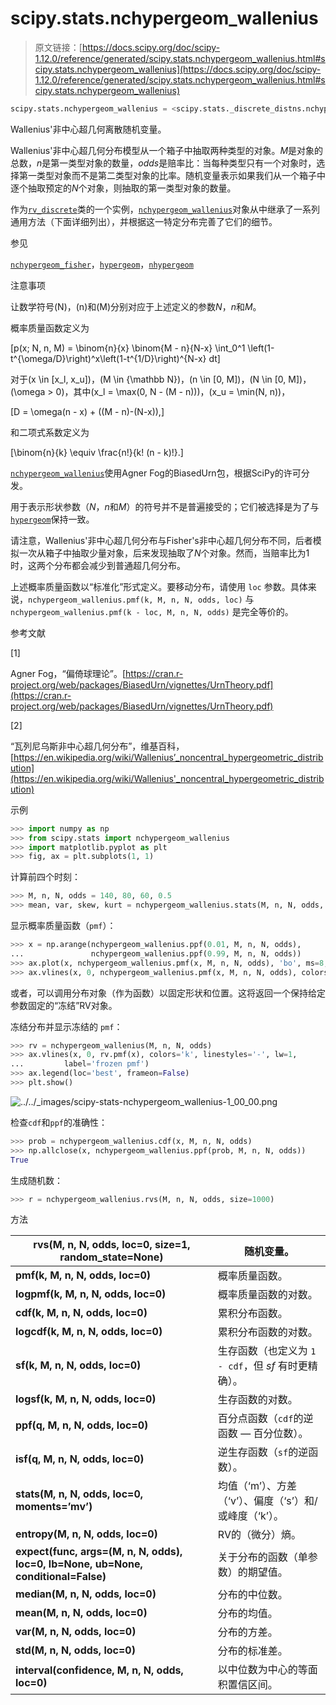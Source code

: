# scipy.stats.nchypergeom_wallenius

> 原文链接：[https://docs.scipy.org/doc/scipy-1.12.0/reference/generated/scipy.stats.nchypergeom_wallenius.html#scipy.stats.nchypergeom_wallenius](https://docs.scipy.org/doc/scipy-1.12.0/reference/generated/scipy.stats.nchypergeom_wallenius.html#scipy.stats.nchypergeom_wallenius)

```py
scipy.stats.nchypergeom_wallenius = <scipy.stats._discrete_distns.nchypergeom_wallenius_gen object>
```

Wallenius'非中心超几何离散随机变量。

Wallenius'非中心超几何分布模型从一个箱子中抽取两种类型的对象。*M*是对象的总数，*n*是第一类型对象的数量，*odds*是赔率比：当每种类型只有一个对象时，选择第一类型对象而不是第二类型对象的比率。随机变量表示如果我们从一个箱子中逐个抽取预定的*N*个对象，则抽取的第一类型对象的数量。

作为[`rv_discrete`](scipy.stats.rv_discrete.html#scipy.stats.rv_discrete "scipy.stats.rv_discrete")类的一个实例，[`nchypergeom_wallenius`](#scipy.stats.nchypergeom_wallenius "scipy.stats.nchypergeom_wallenius")对象从中继承了一系列通用方法（下面详细列出），并根据这一特定分布完善了它们的细节。

参见

[`nchypergeom_fisher`](scipy.stats.nchypergeom_fisher.html#scipy.stats.nchypergeom_fisher "scipy.stats.nchypergeom_fisher")，[`hypergeom`](scipy.stats.hypergeom.html#scipy.stats.hypergeom "scipy.stats.hypergeom")，[`nhypergeom`](scipy.stats.nhypergeom.html#scipy.stats.nhypergeom "scipy.stats.nhypergeom")

注意事项

让数学符号\(N\)，\(n\)和\(M\)分别对应于上述定义的参数*N*，*n*和*M*。

概率质量函数定义为

\[p(x; N, n, M) = \binom{n}{x} \binom{M - n}{N-x} \int_0^1 \left(1-t^{\omega/D}\right)^x\left(1-t^{1/D}\right)^{N-x} dt\]

对于\(x \in [x_l, x_u]\)，\(M \in {\mathbb N}\)，\(n \in [0, M]\)，\(N \in [0, M]\)，\(\omega > 0\)，其中\(x_l = \max(0, N - (M - n))\)，\(x_u = \min(N, n)\)，

\[D = \omega(n - x) + ((M - n)-(N-x)),\]

和二项式系数定义为

\[\binom{n}{k} \equiv \frac{n!}{k! (n - k)!}.\]

[`nchypergeom_wallenius`](#scipy.stats.nchypergeom_wallenius "scipy.stats.nchypergeom_wallenius")使用Agner Fog的BiasedUrn包，根据SciPy的许可分发。

用于表示形状参数（*N*，*n*和*M*）的符号并不是普遍接受的；它们被选择是为了与[`hypergeom`](scipy.stats.hypergeom.html#scipy.stats.hypergeom "scipy.stats.hypergeom")保持一致。

请注意，Wallenius'非中心超几何分布与Fisher's非中心超几何分布不同，后者模拟一次从箱子中抽取少量对象，后来发现抽取了*N*个对象。然而，当赔率比为1时，这两个分布都会减少到普通超几何分布。

上述概率质量函数以“标准化”形式定义。要移动分布，请使用 `loc` 参数。具体来说，`nchypergeom_wallenius.pmf(k, M, n, N, odds, loc)` 与 `nchypergeom_wallenius.pmf(k - loc, M, n, N, odds)` 是完全等价的。

参考文献

[1]

Agner Fog，“偏倚球理论”。[https://cran.r-project.org/web/packages/BiasedUrn/vignettes/UrnTheory.pdf](https://cran.r-project.org/web/packages/BiasedUrn/vignettes/UrnTheory.pdf)

[2]

“瓦列尼乌斯非中心超几何分布”，维基百科，[https://en.wikipedia.org/wiki/Wallenius’_noncentral_hypergeometric_distribution](https://en.wikipedia.org/wiki/Wallenius'_noncentral_hypergeometric_distribution)

示例

```py
>>> import numpy as np
>>> from scipy.stats import nchypergeom_wallenius
>>> import matplotlib.pyplot as plt
>>> fig, ax = plt.subplots(1, 1) 
```

计算前四个时刻：

```py
>>> M, n, N, odds = 140, 80, 60, 0.5
>>> mean, var, skew, kurt = nchypergeom_wallenius.stats(M, n, N, odds, moments='mvsk') 
```

显示概率质量函数（`pmf`）：

```py
>>> x = np.arange(nchypergeom_wallenius.ppf(0.01, M, n, N, odds),
...               nchypergeom_wallenius.ppf(0.99, M, n, N, odds))
>>> ax.plot(x, nchypergeom_wallenius.pmf(x, M, n, N, odds), 'bo', ms=8, label='nchypergeom_wallenius pmf')
>>> ax.vlines(x, 0, nchypergeom_wallenius.pmf(x, M, n, N, odds), colors='b', lw=5, alpha=0.5) 
```

或者，可以调用分布对象（作为函数）以固定形状和位置。这将返回一个保持给定参数固定的“冻结”RV对象。

冻结分布并显示冻结的 `pmf`：

```py
>>> rv = nchypergeom_wallenius(M, n, N, odds)
>>> ax.vlines(x, 0, rv.pmf(x), colors='k', linestyles='-', lw=1,
...         label='frozen pmf')
>>> ax.legend(loc='best', frameon=False)
>>> plt.show() 
```

![../../_images/scipy-stats-nchypergeom_wallenius-1_00_00.png](../Images/2c48c9d7380ff3a6ca625c1d17e48069.png)

检查`cdf`和`ppf`的准确性：

```py
>>> prob = nchypergeom_wallenius.cdf(x, M, n, N, odds)
>>> np.allclose(x, nchypergeom_wallenius.ppf(prob, M, n, N, odds))
True 
```

生成随机数：

```py
>>> r = nchypergeom_wallenius.rvs(M, n, N, odds, size=1000) 
```

方法

| **rvs(M, n, N, odds, loc=0, size=1, random_state=None)** | 随机变量。 |
| --- | --- |
| **pmf(k, M, n, N, odds, loc=0)** | 概率质量函数。 |
| **logpmf(k, M, n, N, odds, loc=0)** | 概率质量函数的对数。 |
| **cdf(k, M, n, N, odds, loc=0)** | 累积分布函数。 |
| **logcdf(k, M, n, N, odds, loc=0)** | 累积分布函数的对数。 |
| **sf(k, M, n, N, odds, loc=0)** | 生存函数（也定义为 `1 - cdf`，但 *sf* 有时更精确）。 |
| **logsf(k, M, n, N, odds, loc=0)** | 生存函数的对数。 |
| **ppf(q, M, n, N, odds, loc=0)** | 百分点函数（`cdf`的逆函数 — 百分位数）。 |
| **isf(q, M, n, N, odds, loc=0)** | 逆生存函数（`sf`的逆函数）。 |
| **stats(M, n, N, odds, loc=0, moments=’mv’)** | 均值（‘m’）、方差（‘v’）、偏度（‘s’）和/或峰度（‘k’）。 |
| **entropy(M, n, N, odds, loc=0)** | RV的（微分）熵。 |
| **expect(func, args=(M, n, N, odds), loc=0, lb=None, ub=None, conditional=False)** | 关于分布的函数（单参数）的期望值。 |
| **median(M, n, N, odds, loc=0)** | 分布的中位数。 |
| **mean(M, n, N, odds, loc=0)** | 分布的均值。 |
| **var(M, n, N, odds, loc=0)** | 分布的方差。 |
| **std(M, n, N, odds, loc=0)** | 分布的标准差。 |
| **interval(confidence, M, n, N, odds, loc=0)** | 以中位数为中心的等面积置信区间。 |
